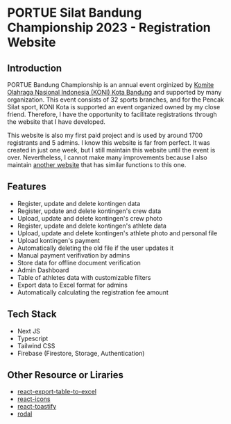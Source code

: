 # PORTUE Silat Bandung Championship 2023 - Registration Website

## Introduction

PORTUE Bandung Championship is an annual event orginized by [Komite Olahraga Nasional Indonesia (KONI) Kota Bandung](https://portue.koni-kotabandung.or.id/) and supported by many organization. This event consists of 32 sports branches, and for the Pencak Silat sport, KONI Kota is supported an event organized owned by my close friend. Therefore, I have the opportunity to facilitate registrations through the website that I have developed.

This website is also my first paid project and is used by around 1700 registrants and 5 admins. I know this website is far from perfect. It was created in just one week, but I still maintain this website until the event is over. Nevertheless, I cannot make many improvements because I also maintain [another website](https://github.com/irfansud2nd/kejurnas-asbd-2023) that has similar functions to this one.

## Features

- Register, update and delete kontingen data
- Register, update and delete kontingen's crew data
- Upload, update and delete kontingen's crew photo
- Register, update and delete kontingen's athlete data
- Upload, update and delete kontingen's athlete photo and personal file
- Upload kontingen's payment
- Automatically deleting the old file if the user updates it
- Manual payment verifivation by admins
- Store data for offline document verification
- Admin Dashboard
- Table of athletes data with customizable filters
- Export data to Excel format for admins
- Automatically calculating the registration fee amount

## Tech Stack

- Next JS
- Typescript
- Tailwind CSS
- Firebase (Firestore, Storage, Authentication)

## Other Resource or Liraries

- [react-export-table-to-excel](https://github.com/EdisonJpp/react-export-table-to-excel)
- [react-icons](https://react-icons.github.io/react-icons/)
- [react-toastify](https://fkhadra.github.io/react-toastify/introduction)
- [rodal](https://chenjiahan.github.io/rodal/)
